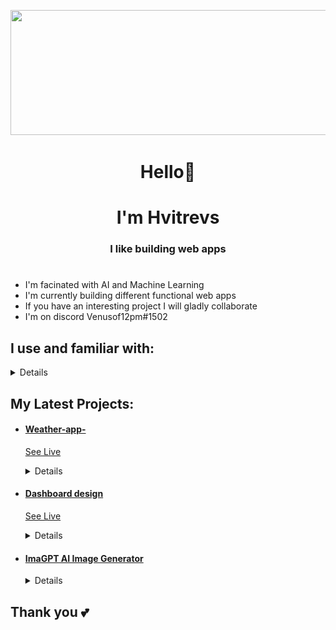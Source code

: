 <p align="center"> <img src="https://i.pinimg.com/originals/94/98/61/9498619ed1265495e18632e6db4c6592.gif" height = "200" width = "900" opacity="51%"></p>
<h1 align="center">Hello👋</h1>
<h1 align="center"> I'm Hvitrevs</h1>
<h3 align="center">I like building web apps</h3>

#
- I'm facinated with AI and Machine Learning
- I'm currently building different functional web apps
- If you have an interesting project I will gladly collaborate
- I'm on discord Venusof12pm#1502

  
<h2 align="left"> I use and familiar with: </h2>
<details>
<h3 align="left">Languages: </h3> 
<p align="left">
<img src="https://raw.githubusercontent.com/devicons/devicon/master/icons/html5/html5-original-wordmark.svg" alt="html5" width="40" height="40"/> <img src="https://raw.githubusercontent.com/devicons/devicon/master/icons/css3/css3-original-wordmark.svg" alt="css3" width="40" height="40"/><img src="https://raw.githubusercontent.com/devicons/devicon/master/icons/javascript/javascript-original.svg" alt="javascript" width="40" height="40"/> 
<img src="https://raw.githubusercontent.com/devicons/devicon/master/icons/python/python-original.svg" alt="python" width="40" height="40"/>
</p>


<h3 align="left"> Utils: </h3> 
<p align="left"> 
 <img src="https://raw.githubusercontent.com/devicons/devicon/master/icons/bootstrap/bootstrap-plain-wordmark.svg" alt="bootstrap" width="40" height="40"/>
 <img src="https://raw.githubusercontent.com/stephencorwin/stephencorwin/master/resources/typescript-logo.png" alt="git" width="40" height="40"/>
 <img src="https://www.vectorlogo.zone/logos/tailwindcss/tailwindcss-icon.svg" alt="tailwind" width="40" height="40"/> 
 <img src="https://raw.githubusercontent.com/devicons/devicon/master/icons/sass/sass-original.svg" alt="sass" width="40" height="40"/>
 <img src="https://raw.githubusercontent.com/devicons/devicon/master/icons/react/react-original-wordmark.svg" alt="react" width="40" height="40"/>
 <img src="https://raw.githubusercontent.com/devicons/devicon/master/icons/vuejs/vuejs-original-wordmark.svg" alt="vuejs" width="40" height="40"/>
 <img src="https://vitejs.dev/logo.svg" alt="javascript" width="40" height="40"/>
 <img src="https://raw.githubusercontent.com/devicons/devicon/master/icons/mongodb/mongodb-original-wordmark.svg" alt="mongodb" width="40" height="40"/>
 <img src="https://raw.githubusercontent.com/devicons/devicon/master/icons/mysql/mysql-original-wordmark.svg" alt="mysql" width="40" height="40"/>
 <img src="https://raw.githubusercontent.com/devicons/devicon/master/icons/nodejs/nodejs-original-wordmark.svg" alt="nodejs" width="40" height="40"/>
 <img src="https://www.vectorlogo.zone/logos/git-scm/git-scm-icon.svg" alt="git" width="40" height="40"/>
 

</p>

<h3 align="left"> Design: </h3> 
<p align="left">
 <img src="https://www.vectorlogo.zone/logos/unity3d/unity3d-icon.svg" alt="unity" width="40" height="40"/>
 <img src="https://download.blender.org/branding/community/blender_community_badge_white.svg" alt="blender" width="40" height="40"/>
 <img src="https://www.vectorlogo.zone/logos/figma/figma-icon.svg" alt="figma" width="40" height="40"/>
 <img src="https://www.vectorlogo.zone/logos/adobe_illustrator/adobe_illustrator-icon.svg" alt="illustrator" width="40" height="40"/> 
 <img src="https://cdn.worldvectorlogo.com/logos/adobe-xd.svg" alt="xd" width="40" height="40"/>
 <img src="https://raw.githubusercontent.com/devicons/devicon/master/icons/photoshop/photoshop-line.svg" alt="photoshop" width="40" height="40"/>
 <img src="https://media.inkscape.org/static/images/inkscape-logo.svg" width="40" height="40" alt="Inkscape"/>
</p>

<h3 align="left"> System: </h3> 
<p align="left">
 <img src="https://raw.githubusercontent.com/devicons/devicon/master/icons/linux/linux-original.svg" alt="linux" width="40" height="40"/> 
 <img src="https://upload.wikimedia.org/wikipedia/commons/e/e6/Windows_11_logo.svg" alt="linux" width="40" height="40"/>
</p>

</details>

<h2>My Latest Projects: </h2> 

- #### [Weather-app-](https://github.com/Hvitrevs/Weather-app-)
  [See Live](https://magical-concha-6ccb16.netlify.app)
  <details>
  <p>This is a weather API utilizer that transforms API data from open-metio.com into readable responsive webpage.</p>
  <img src="https://github.com/Hvitrevs/Weather-app-/assets/134542496/a1500d2b-0a46-46d6-9f4c-e4ce5377ad86" alt="alt text" width="600">
  <img src="https://github.com/Hvitrevs/Weather-app-/assets/134542496/ac6ee9de-59c8-4704-93ba-d172566c6180" alt="alt text" width="600">
  
  <p> Utilized tools: 
  <p align="left">
  <img src="https://raw.githubusercontent.com/devicons/devicon/master/icons/nodejs/nodejs-original-wordmark.svg" alt="nodejs" width="30" height="30"/>
  <img src="https://raw.githubusercontent.com/devicons/devicon/master/icons/javascript/javascript-original.svg" alt="javascript" width="20" height="20"/>
  <img src="https://vitejs.dev/logo.svg" alt="javascript" width="20" height="20"/>
  </p>
 </details>


 - #### [Dashboard design](https://github.com/Hvitrevs/Sales-dashboard)
    [See Live](https://incandescent-vacherin-43b64e.netlify.app)
    <details>
      <p>Front-End sales dashboart utilizing recharts into responsive webpage. No server side.</p>
      <img src="https://github.com/Hvitrevs/Hvitrevs/assets/134542496/815e3e61-1a49-454d-9802-d99e1f3a75c1" alt="alt text" width="600">
    </details>

 - #### [ImaGPT AI Image Generator](https://github.com/Hvitrevs/ImaGPT_AI_)
    <details>
    <p> Image generator with MERN. Utilizes OpenAI API. Built as a Dall-E replica.</p>
    <img src="https://github.com/Hvitrevs/ImaGPT_AI_/assets/134542496/e3fdcff9-d3d0-4d6c-8bc5-b20a69a96688" alt="alt text" width="800">
    <p> Utilized tools:
    <p aling = "left">
    <img src="https://raw.githubusercontent.com/devicons/devicon/master/icons/javascript/javascript-original.svg" alt="javascript" width="40" height="40"/>
    <img src="https://www.vectorlogo.zone/logos/tailwindcss/tailwindcss-icon.svg" alt="tailwind" width="40" height="40"/> 
    <img src="https://raw.githubusercontent.com/devicons/devicon/master/icons/react/react-original-wordmark.svg" alt="react" width="40" height="40"/>
    <img src="https://raw.githubusercontent.com/devicons/devicon/master/icons/nodejs/nodejs-original-wordmark.svg" alt="nodejs" width="40" height="40"/>
    <img src="https://media.inkscape.org/static/images/inkscape-logo.svg" width="40" height="40" alt="Inkscape"/>   
    <img src="https://expressjs.com/images/express-facebook-share.png" alt="python" width="70" height="40"/>
    <img src="https://github.com/adrianhajdin/project_ai_mern_image_generation/blob/main/client/src/assets/logo.svg" alt="javascript" width="60" height="15"/>
    <img src="https://raw.githubusercontent.com/devicons/devicon/master/icons/mongodb/mongodb-original-wordmark.svg" alt="mongodb" width="40" height="40"/>
   <img src="https://vitejs.dev/logo.svg" alt="javascript" width="40" height="40"/>
    </p>
    </p>
    </details>

  

## Thank you :two_hearts:





